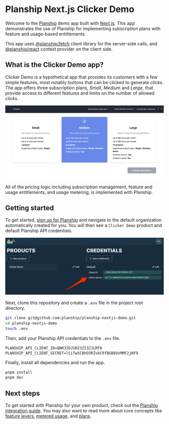 # Planship Next.js Clicker Demo

Welcome to the [Planship](https://docs.planship.io) demo app built with [Next.js](https://nextjs.org/docs). This app demonstrates the use of Planship for implementing subscription plans with feature and usage-based entitlements.

This app uses [@planship/fetch](https://www.npmjs.com/package/@planship/fetch) client library for the server-side calls, and [@planship/react](https://github.com/planship/planship-react) context provider on the client side.

## What is the Clicker Demo app?

Clicker Demo is a hypothetical app that provides its customers with a few simple features, most notably buttons that can be clicked to generate _clicks_. The app offers three subscription plans, _Small_, _Medium_ and _Large_, that provide access to different features and limits on the number of allowed _clicks_.

![Screenshot of the Planship Clicker Demo plans page](assets/clicker-plans.png)

All of the pricing logic including subscription management, feature and usage entitlements, and usage metering, is implemented with Planship.

## Getting started

To get started, [sign up for Planship](https://app.planship.io/auth/sign-up) and navigate to the default organization automatically created for you. You will then see a `Clicker Demo` product and default Planship API credentials.

![Screenshot of the Planship Console credentials view](assets/planship-creds.png)

Next, clone this repository and create a `.env` file in the project root directory.

```sh
git clone git@github.com:planship/planship-nextjs-demo.git
cd planship-nextjs-demo
touch .env
```

Then, add your Planship API credentials to the `.env` file.

```env
PLANSHIP_API_CLIENT_ID=QNR32DJSDZ3ZI3ZJLMT6
PLANSHIP_API_CLIENT_SECRET=lCiTw5CBhO3RZvbC0fBGB89zMMF2jNf9
```

Finally, install all dependencies and run the app.

```sh
pnpm install
pnpm dev
```

## Next steps

To get started with Planship for your own product, check out the [Planship integration guide](https://docs.planship.io/integration). You may also want to read more about core concepts like [feature levers](https://docs.planship.io/concepts/feature-levers/), [metered usage](https://docs.planship.io/concepts/metered-levers/), and [plans](https://docs.planship.io/concepts/plans/).
